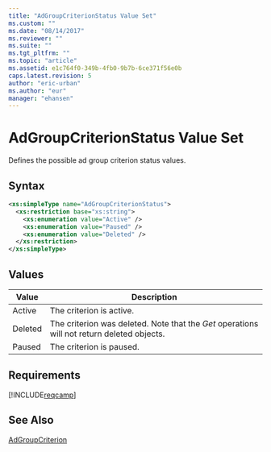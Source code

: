 ```yaml
---
title: "AdGroupCriterionStatus Value Set"
ms.custom: ""
ms.date: "08/14/2017"
ms.reviewer: ""
ms.suite: ""
ms.tgt_pltfrm: ""
ms.topic: "article"
ms.assetid: e1c764f0-349b-4fb0-9b7b-6ce371f56e0b
caps.latest.revision: 5
author: "eric-urban"
ms.author: "eur"
manager: "ehansen"
---
```

# AdGroupCriterionStatus Value Set
Defines the possible ad group criterion status values.

## Syntax

```xml
<xs:simpleType name="AdGroupCriterionStatus">
  <xs:restriction base="xs:string">
    <xs:enumeration value="Active" />
    <xs:enumeration value="Paused" />
    <xs:enumeration value="Deleted" />
  </xs:restriction>
</xs:simpleType>
```

## Values

|Value|Description|
|---------|---------------|
|Active|The criterion is active.|
|Deleted|The criterion was deleted. Note that the *Get* operations will not return deleted objects.|
|Paused|The criterion is paused.|

## Requirements
[!INCLUDE[reqcamp](../campaign-api/includes/reqcamp.md)]
## See Also
[AdGroupCriterion](../campaign-api/adgroupcriterion-data-object.md)

